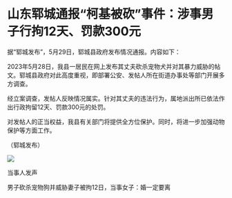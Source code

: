 # 山东郓城通报“柯基被砍”事件：涉事男子行拘12天、罚款300元

据“郓城发布”，5月29日，郓城县政府发布情况通报。内容如下：

2023年5月28日，我县一居民在网上发布其丈夫砍杀宠物犬并对其暴力威胁的帖文。郓城县政府对此高度重视，即部署公安、发帖人所在街道办事处等部门开展多方调查。

经立案调查，发帖人反映情况属实。针对其丈夫的违法行为，属地派出所已依法作出行政拘留12天、罚款300元的处罚。

对发帖人的正当权益，我县有关部门将提供全方位保护。同时，将进一步加强动物保护等方面工作。

（郓城发布）

![](https://inews.gtimg.com/om_bt/OEvhgMAEATV6-ZrEVEy7xUdS7rmoUzAqoE_4LbvcErvkkAA/1000)

当事人发声

男子砍杀宠物狗并威胁妻子被拘12日，当事女子：婚一定要离

